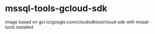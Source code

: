 # mssql-tools-gcloud-sdk
image based on gcr.io/google.com/cloudsdktool/cloud-sdk with mssql-tools installed
